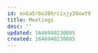 ```yaml
---
id: exba5rbo28hrcixjy39xwt9
title: Meetings
desc: ''
updated: 1646940230085
created: 1646940230085
---
```


